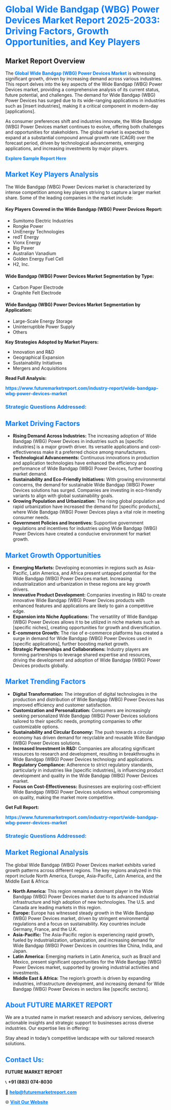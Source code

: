 <h1 style="color: #007BFF;">Global Wide Bandgap (WBG) Power Devices Market Report 2025-2033: Driving Factors, Growth Opportunities, and Key Players</h1>

<section id="overview">
<h2>Market Report Overview</h2>
<p>The <a href="https://www.futuremarketreport.com/industry-report/wide-bandgap-wbg-power-devices-market" style="color: #007BFF; text-decoration: none;"><strong>Global Wide Bandgap (WBG) Power Devices Market</strong></a> is witnessing significant growth, driven by increasing demand across various industries. This report delves into the key aspects of the Wide Bandgap (WBG) Power Devices market, providing a comprehensive analysis of its current status, future potential, and challenges. The demand for Wide Bandgap (WBG) Power Devices has surged due to its wide-ranging applications in industries such as [insert industries], making it a critical component in modern-day [applications].</p>
<p>As consumer preferences shift and industries innovate, the Wide Bandgap (WBG) Power Devices market continues to evolve, offering both challenges and opportunities for stakeholders. The global market is expected to expand at a substantial compound annual growth rate (CAGR) over the forecast period, driven by technological advancements, emerging applications, and increasing investments by major players.</p>
</section>

<section id="overview">
<p><a href="https://www.futuremarketreport.com/request-sample/reportId=37740" style="color: #007BFF; text-decoration: none;"><strong>Explore Sample Report Here</strong></a></p>
</section>

<section id="key-players">
<h2 style="color: #007BFF;">Market Key Players Analysis</h2>
<p>The Wide Bandgap (WBG) Power Devices market is characterized by intense competition among key players striving to capture a larger market share. Some of the leading companies in the market include:</p>
<h4>Key Players Covered in the Wide Bandgap (WBG) Power Devices Report:</h4>
<ul><li>Sumitomo Electric Industries</li><li>Rongke Power</li><li>UniEnergy Technologies</li><li>redT Energy</li><li>Vionx Energy</li><li>Big Pawer</li><li>Australian Vanadium</li><li>Golden Energy Fuel Cell</li><li>H2, Inc.</li></ul>
<h4>Wide Bandgap (WBG) Power Devices Market Segmentation by Type:</h4>
<ul><li>Carbon Paper Electrode</li><li>Graphite Felt Electrode</li></ul>

<h4>Wide Bandgap (WBG) Power Devices Market Segmentation by Application:</h4>
<ul><li>Large-Scale Energy Storage</li><li>Uninterruptible Power Supply</li><li>Others</li></ul>
<p><strong>Key Strategies Adopted by Market Players:</strong></p>
<ul>
<li>Innovation and R&D</li>
<li>Geographical Expansion</li>
<li>Sustainability Initiatives</li>
<li>Mergers and Acquisitions</li>
</ul>
</section>

<section>
<p><strong>Read Full Analysis: </strong></p><a href="https://www.futuremarketreport.com/industry-report/wide-bandgap-wbg-power-devices-market" style="color: #007BFF; text-decoration: none;"><strong>https://www.futuremarketreport.com/industry-report/wide-bandgap-wbg-power-devices-market</strong></a>
<h3 style="color: #007BFF;">Strategic Questions Addressed:</h3>
</section>

<section id="driving-factors">
<h2 style="color: #007BFF;">Market Driving Factors</h2>
<ul>
<li><strong>Rising Demand Across Industries:</strong> The increasing adoption of Wide Bandgap (WBG) Power Devices in industries such as [specific industries] is a major growth driver. Its versatile applications and cost-effectiveness make it a preferred choice among manufacturers.</li>
<li><strong>Technological Advancements:</strong> Continuous innovations in production and application technologies have enhanced the efficiency and performance of Wide Bandgap (WBG) Power Devices, further boosting market demand.</li>
<li><strong>Sustainability and Eco-Friendly Initiatives:</strong> With growing environmental concerns, the demand for sustainable Wide Bandgap (WBG) Power Devices solutions has surged. Companies are investing in eco-friendly variants to align with global sustainability goals.</li>
<li><strong>Growing Population and Urbanization:</strong> The rising global population and rapid urbanization have increased the demand for [specific products], where Wide Bandgap (WBG) Power Devices plays a vital role in meeting consumer needs.</li>
<li><strong>Government Policies and Incentives:</strong> Supportive government regulations and incentives for industries using Wide Bandgap (WBG) Power Devices have created a conducive environment for market growth.</li>
</ul>
</section>

<section id="growth-opportunities">
<h2 style="color: #007BFF;">Market Growth Opportunities</h2>
<ul>
<li><strong>Emerging Markets:</strong> Developing economies in regions such as Asia-Pacific, Latin America, and Africa present untapped potential for the Wide Bandgap (WBG) Power Devices market. Increasing industrialization and urbanization in these regions are key growth drivers.</li>
<li><strong>Innovative Product Development:</strong> Companies investing in R&D to create innovative Wide Bandgap (WBG) Power Devices products with enhanced features and applications are likely to gain a competitive edge.</li>
<li><strong>Expansion into Niche Applications:</strong> The versatility of Wide Bandgap (WBG) Power Devices allows it to be utilized in niche markets such as [specific niches], creating opportunities for growth and diversification.</li>
<li><strong>E-commerce Growth:</strong> The rise of e-commerce platforms has created a surge in demand for Wide Bandgap (WBG) Power Devices used in [specific applications], further boosting market growth.</li>
<li><strong>Strategic Partnerships and Collaborations:</strong> Industry players are forming partnerships to leverage shared expertise and resources, driving the development and adoption of Wide Bandgap (WBG) Power Devices products globally.</li>
</ul>
</section>

<section id="trending-factors">
<h2 style="color: #007BFF;">Market Trending Factors</h2>
<ul>
<li><strong>Digital Transformation:</strong> The integration of digital technologies in the production and distribution of Wide Bandgap (WBG) Power Devices has improved efficiency and customer satisfaction.</li>
<li><strong>Customization and Personalization:</strong> Consumers are increasingly seeking personalized Wide Bandgap (WBG) Power Devices solutions tailored to their specific needs, prompting companies to offer customizable options.</li>
<li><strong>Sustainability and Circular Economy:</strong> The push towards a circular economy has driven demand for recyclable and reusable Wide Bandgap (WBG) Power Devices solutions.</li>
<li><strong>Increased Investment in R&D:</strong> Companies are allocating significant resources to research and development, resulting in breakthroughs in Wide Bandgap (WBG) Power Devices technology and applications.</li>
<li><strong>Regulatory Compliance:</strong> Adherence to strict regulatory standards, particularly in industries like [specific industries], is influencing product development and quality in the Wide Bandgap (WBG) Power Devices market.</li>
<li><strong>Focus on Cost-Effectiveness:</strong> Businesses are exploring cost-efficient Wide Bandgap (WBG) Power Devices solutions without compromising on quality, making the market more competitive.</li>
</ul>
</section>

<section>
<p><strong>Get Full Report: </strong></p><a href="https://www.futuremarketreport.com/industry-report/wide-bandgap-wbg-power-devices-market" style="color: #007BFF; text-decoration: none;"><strong>https://www.futuremarketreport.com/industry-report/wide-bandgap-wbg-power-devices-market</strong></a>
<h3 style="color: #007BFF;">Strategic Questions Addressed:</h3>
</section>


<section id="regional-analysis">
<h2 style="color: #007BFF;">Market Regional Analysis</h2>
<p>The global Wide Bandgap (WBG) Power Devices market exhibits varied growth patterns across different regions. The key regions analyzed in this report include North America, Europe, Asia-Pacific, Latin America, and the Middle East & Africa:</p>
<ul>
<li><strong>North America:</strong> This region remains a dominant player in the Wide Bandgap (WBG) Power Devices market due to its advanced industrial infrastructure and high adoption of new technologies. The U.S. and Canada are leading markets in this region.</li>
<li><strong>Europe:</strong> Europe has witnessed steady growth in the Wide Bandgap (WBG) Power Devices market, driven by stringent environmental regulations and a focus on sustainability. Key countries include Germany, France, and the U.K.</li>
<li><strong>Asia-Pacific:</strong> The Asia-Pacific region is experiencing rapid growth, fueled by industrialization, urbanization, and increasing demand for Wide Bandgap (WBG) Power Devices in countries like China, India, and Japan.</li>
<li><strong>Latin America:</strong> Emerging markets in Latin America, such as Brazil and Mexico, present significant opportunities for the Wide Bandgap (WBG) Power Devices market, supported by growing industrial activities and investments.</li>
<li><strong>Middle East & Africa:</strong> The region’s growth is driven by expanding industries, infrastructure development, and increasing demand for Wide Bandgap (WBG) Power Devices in sectors like [specific sectors].</li>
</ul>
</section>

<footer>
<h2 style="color: #007BFF;">About FUTURE MARKET REPORT</h2>
<p>We are a trusted name in market research and advisory services, delivering actionable insights and strategic support to businesses across diverse industries. Our expertise lies in offering:</p>

<p>Stay ahead in today’s competitive landscape with our tailored research solutions.</p>

<h2 style="color: #007BFF;">Contact Us:</h2>
<p><strong>FUTURE MARKET REPORT</strong></p>
<p>📞 <strong>+91 (883) 074-8030</strong></p>
<p>📧 <strong><a href="mailto:help@futuremarketreport.com" style="color: #007BFF;">help@futuremarketreport.com</a></strong></p>
<p>🌐 <strong><a href="https://www.futuremarketreport.com/" style="color: #007BFF;">Visit Our Website</a></strong></p>
</footer>